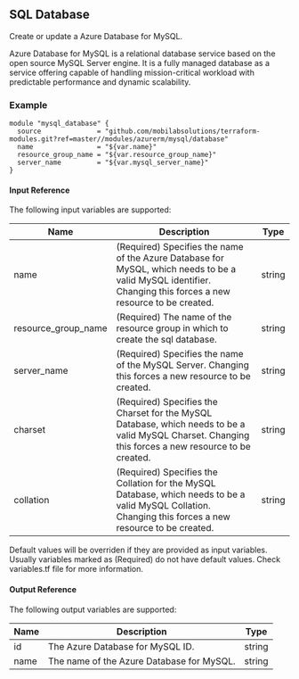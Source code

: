 ## SQL Database
Create or update a Azure Database for MySQL.

Azure Database for MySQL is a relational database service based on the open source MySQL Server engine. It is a fully managed database as a service offering capable of handling mission-critical workload with predictable performance and dynamic scalability. 

### Example
```hcl
module "mysql_database" {
  source              = "github.com/mobilabsolutions/terraform-modules.git?ref=master//modules/azurerm/mysql/database"
  name                = "${var.name}"
  resource_group_name = "${var.resource_group_name}"
  server_name         = "${var.mysql_server_name}"
}
```

#### Input Reference
The following input variables are supported:

Name | Description | Type 
----------------- | --------- | -------- 
name  | (Required) Specifies the name of the Azure Database for MySQL, which needs to be a valid MySQL identifier. Changing this forces a new resource to be created. | string 
resource_group_name | (Required) The name of the resource group in which to create the sql database. | string
server_name | (Required) Specifies the name of the MySQL Server. Changing this forces a new resource to be created. | string
charset | (Required) Specifies the Charset for the MySQL Database, which needs to be a valid MySQL Charset. Changing this forces a new resource to be created. | string
collation | (Required) Specifies the Collation for the MySQL Database, which needs to be a valid MySQL Collation. Changing this forces a new resource to be created. | string

Default values will be overriden if they are provided as input variables. Usually variables marked as (Required) do not have default values. Check variables.tf file for more information.

#### Output Reference
The following output variables are supported:

Name | Description | Type
----------------- | --------- | --------
id | The Azure Database for MySQL ID. | string
name | The name of the Azure Database for MySQL. | string
